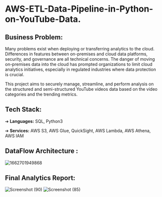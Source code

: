 # AWS-ETL-Data-Pipeline-in-Python-on-YouTube-Data.

## Business Problem:
Many problems exist when deploying or transferring analytics to the cloud. Differences in features between on-premises and cloud data platforms, security, and governance are all technical concerns. The danger of moving on-premises data into the cloud has prompted organizations to limit cloud analytics initiatives, especially in regulated industries where data protection is crucial.


This project aims to securely manage, streamline, and perform analysis on the structured and semi-structured YouTube videos data based on the video categories and the trending metrics.

## Tech Stack:
➔ **Languages:** SQL, Python3

➔ **Services:** AWS S3, AWS Glue, QuickSight, AWS Lambda, AWS Athena, AWS IAM


## **DataFlow Architecture :**
![1662701949868](https://user-images.githubusercontent.com/67510391/195756754-74f23b40-c543-4438-958a-312dc1803b4c.jpg)


## Final Analytics Report:
![Screenshot (90)](https://user-images.githubusercontent.com/67510391/195761563-4095d36f-a7f4-4b1b-b2dc-783ca101db10.png)
![Screenshot (85)](https://user-images.githubusercontent.com/67510391/195761638-a6dd5d0e-c7d4-4430-a771-df0c8dbdee1b.png)


